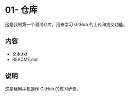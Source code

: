 # 01- 仓库

这是我的第一个测试仓库，用来学习 GitHub 的上传和提交功能。  

## 内容
- 文本.txt  
- README.md  

## 说明
这是我用手机操作 GitHub 的练习步骤。
